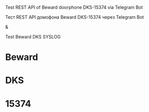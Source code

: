 Test REST API of Beward doorphone DKS-15374 via Telegram Bot

Тест REST API домофона Beward DKS-15374 через Telegram Bot

&

Test Beward DKS SYSLOG

# Beward
# DKS
# 15374
